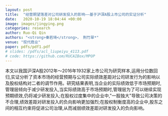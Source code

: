 ```yaml
---
layout: post
title:  "经营期望落差对公司研发投入的影响——基于沪深A股上市公司的实证分析"
date:   2020-10-19 18:04:44 +00:00
image: images/jingying.png
categories: research
author: Ruo-Qi Qin
authors: "<strong>秦若琦</strong>， 荆竹翠*"
venue: "现代商业"
paper: pdfs/pdf1.pdf
# slides: /pdfs/acl_liupeiyu_4113.pdf
# code: https://github.com/RUCAIBox/MPOP
---
```

本文以我国沪深A股2012年～2016年1932家上市公司为研究样本,运用分位数回归,实证分析了资本市场的经营预期与公司实际绩效差距对公司研发行为的影响以及股权结构对二者的调节作用。研究结果表明,当企业的实际绩效低于市场预期时,管理层倾向于减少研发投入,当实际绩效高于市场预期时,管理层为了可以继续实现预期绩效,仍将减少研发投入;在股权过度集中的企业中,"一股独大"导致公司决策的不合理,绩效差距对研发投入的负向影响更加强烈;在股权制衡度高的企业中,股东之间的相互约束将促进公司治理,从而减弱绩效差距对研发投入的负向影响。 